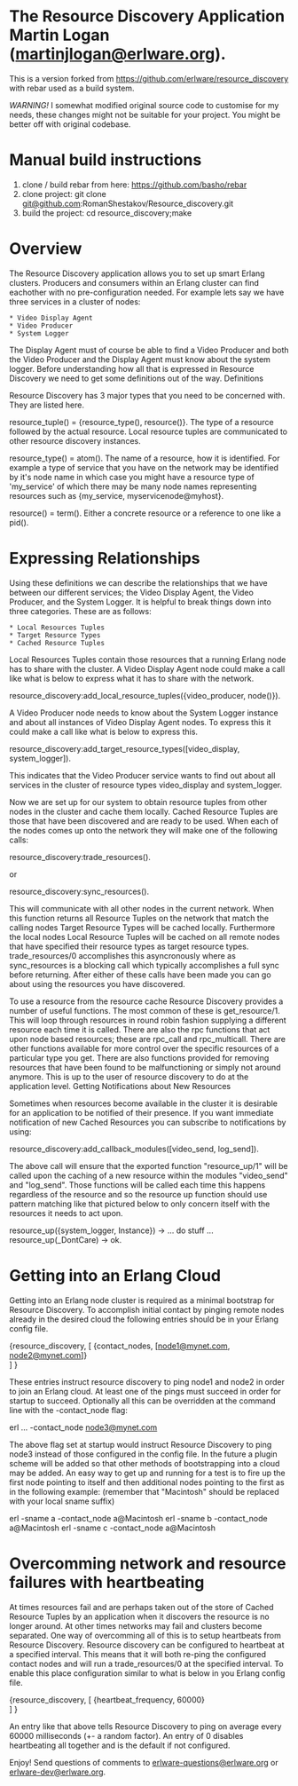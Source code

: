 The Resource Discovery Application
Martin Logan (martinjlogan@erlware.org).
==================================

This is a version forked from https://github.com/erlware/resource_discovery with rebar used as a build system.

*WARNING!*
I somewhat modified original source code to customise for my needs, these changes might not be suitable for your project.
You might be better off with original codebase.



Manual build instructions
=========================

1. clone / build rebar from here: https://github.com/basho/rebar
2. clone project: git clone git@github.com:RomanShestakov/Resource_discovery.git
3. build the project: cd resource_discovery;make 


Overview
========

The Resource Discovery application allows you to set up smart Erlang clusters. Producers and consumers within an Erlang cluster can find eachother with no pre-configuration needed. For example lets say we have three services in a cluster of nodes:

    * Video Display Agent
    * Video Producer
    * System Logger

The Display Agent must of course be able to find a Video Producer and both the Video Producer and the Display Agent must know about the system logger. Before understanding how all that is expressed in Resource Discovery we need to get some definitions out of the way.
Definitions

Resource Discovery has 3 major types that you need to be concerned with. They are listed here.

resource_tuple() = {resource_type(), resource()}. The type of a resource followed by the actual resource. Local resource tuples are communicated to other resource discovery instances.

resource_type() = atom(). The name of a resource, how it is identified. For example a type of service that you have on the network may be identified by it's node name in which case you might have a resource type of 'my_service' of which there may be many node names representing resources such as {my_service, myservicenode@myhost}.

resource() = term(). Either a concrete resource or a reference to one like a pid().

Expressing Relationships
========================

Using these definitions we can describe the relationships that we have between our different services; the Video Display Agent, the Video Producer, and the System Logger. It is helpful to break things down into three categories. These are as follows:

    * Local Resources Tuples
    * Target Resource Types
    * Cached Resource Tuples

Local Resources Tuples contain those resources that a running Erlang node has to share with the cluster. A Video Display Agent node could make a call like what is below to express what it has to share with the network.

resource_discovery:add_local_resource_tuples({video_producer, node()}).

A Video Producer node needs to know about the System Logger instance and about all instances of Video Display Agent nodes. To express this it could make a call like what is below to express this.

resource_discovery:add_target_resource_types([video_display, system_logger]).

This indicates that the Video Producer service wants to find out about all services in the cluster of resource types video_display and system_logger.

Now we are set up for our system to obtain resource tuples from other nodes in the cluster and cache them locally. Cached Resource Tuples are those that have been discovered and are ready to be used. When each of the nodes comes up onto the network they will make one of the following calls:

resource_discovery:trade_resources().

or

resource_discovery:sync_resources().

This will communicate with all other nodes in the current network. When this function returns all Resource Tuples on the network that match the calling nodes Target Resource Types will be cached locally. Furthermore the local nodes Local Resource Tuples will be cached on all remote nodes that have specified their resource types as target resource types. trade_resources/0 accomplishes this asyncronously where as sync_resources is a blocking call which typically accomplishes a full sync before returning. After either of these calls have been made you can go about using the resources you have discovered.

To use a resource from the resource cache Resource Discovery provides a number of useful functions. The most common of these is get_resource/1. This will loop through resources in round robin fashion supplying a different resource each time it is called. There are also the rpc functions that act upon node based resources; these are rpc_call and rpc_multicall. There are other functions available for more control over the specific resources of a particular type you get. There are also functions provided for removing resources that have been found to be malfunctioning or simply not around anymore. This is up to the user of resource discovery to do at the application level.
Getting Notifications about New Resources

Sometimes when resources become available in the cluster it is desirable for an application to be notified of their presence. If you want immediate notification of new Cached Resources you can subscribe to notifications by using:

resource_discovery:add_callback_modules([video_send, log_send]).

The above call will ensure that the exported function "resource_up/1" will be called upon the caching of a new resource within the modules "video_send" and "log_send". Those functions will be called each time this happens regardless of the resource and so the resource up function should use pattern matching like that pictured below to only concern itself with the resources it needs to act upon.

resource_up({system_logger, Instance}) ->
  ... do stuff ...
resource_up(_DontCare) ->
    ok.

Getting into an Erlang Cloud
============================

Getting into an Erlang node cluster is required as a minimal bootstrap for Resource Discovery. To accomplish initial contact by pinging remote nodes already in the desired cloud the following entries should be in your Erlang config file.

{resource_discovery, 
  [
    {contact_nodes, [node1@mynet.com, node2@mynet.com]}    
  ]
}

These entries instruct resource discovery to ping node1 and node2 in order to join an Erlang cloud. At least one of the pings must succeed in order for startup to succeed. Optionally all this can be overridden at the command line with the -contact_node flag:

erl ... -contact_node node3@mynet.com

The above flag set at startup would instruct Resource Discovery to ping node3 instead of those configured in the config file. In the future a plugin scheme will be added so that other methods of bootstrapping into a cloud may be added. An easy way to get up and running for a test is to fire up the first node pointing to itself and then additional nodes pointing to the first as in the following example: (remember that "Macintosh" should be replaced with your local sname suffix)

erl -sname a -contact_node a@Macintosh
erl -sname b -contact_node a@Macintosh
erl -sname c -contact_node a@Macintosh

Overcomming network and resource failures with heartbeating
===========================================================

At times resources fail and are perhaps taken out of the store of Cached Resource Tuples by an application when it discovers the resource is no longer around. At other times networks may fail and clusters become separated. One way of overcomming all of this is to setup heartbeats from Resource Discovery. Resource discovery can be configured to heartbeat at a specified interval. This means that it will both re-ping the configured contact nodes and will run a trade_resources/0 at the specified interval. To enable this place configuration similar to what is below in you Erlang config file.

{resource_discovery, 
  [
    {heartbeat_frequency, 60000}    
  ]
}

An entry like that above tells Resource Discovery to ping on average every 60000 milliseconds (+- a random factor). An entry of 0 disables heartbeating all together and is the default if not configured.

Enjoy! Send questions of comments to erlware-questions@erlware.org or erlware-dev@erlware.org. 
